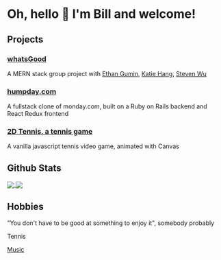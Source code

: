 # Oh, hello 👋 I'm Bill and welcome!

## Projects
### [whatsGood](https://whats-good-now.herokuapp.com/#/)
A MERN stack group project with [Ethan Gumin](https://github.com/ethangumin), [Katie Hang](https://github.com/johnda911), [Steven Wu](https://github.com/swusteven)

### [humpday.com](https://humpday.herokuapp.com/#/)
A fullstack clone of monday.com, built on a Ruby on Rails backend and React Redux frontend

### [2D Tennis, a tennis game](https://ywbk.github.io/tennis_game/)
A vanilla javascript tennis video game, animated with Canvas

## Github Stats

<a href="https://github.com/ywbk/github-readme-stats">
  <img align="center" src="https://github-readme-stats.vercel.app/api?username=ywbk&theme=dracula&show_icons=true&count_private=true" />
</a>
<a href="https://github.com/ywbk/github-readme-stats">
  <img align="center" src="https://github-readme-stats.vercel.app/api/top-langs/?username=ywbk&theme=dracula&layout=compact" />
</a>

## Hobbies
"You don't have to be good at something to enjoy it", somebody probably

Tennis

[Music](https://soundcloud.com/ywbk)

<!--
**YWBK/YWBK** is a ✨ _special_ ✨ repository because its `README.md` (this file) appears on your GitHub profile.

Here are some ideas to get you started:

- 🔭 I’m currently working on ...
- 🌱 I’m currently learning ...
- 👯 I’m looking to collaborate on ...
- 🤔 I’m looking for help with ...
- 💬 Ask me about ...
- 📫 How to reach me: ...
- 😄 Pronouns: ...
- ⚡ Fun fact: ...
-->
